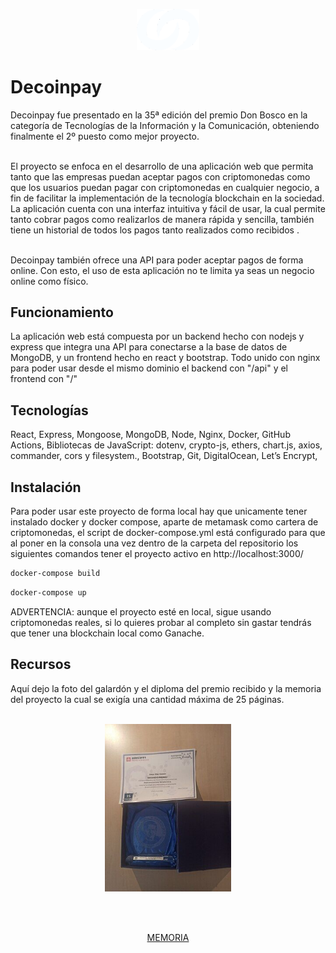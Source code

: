 <p align="center">
 <img src="frontend/public/img/logoblanco3.png" width="20%"/>
</p>

# Decoinpay
Decoinpay fue presentado en la 35ª edición del premio Don Bosco en la categoría de Tecnologías de la Información y la Comunicación, obteniendo finalmente el 2º puesto como mejor proyecto.<br><br>
 
El proyecto se enfoca en el desarrollo de una aplicación web que permita tanto que las empresas puedan aceptar pagos con criptomonedas como que los usuarios puedan pagar con criptomonedas en cualquier negocio, a fin de facilitar la implementación de la tecnología blockchain en la sociedad. La aplicación cuenta con una interfaz intuitiva y fácil de usar, la cual permite tanto cobrar pagos como realizarlos de manera rápida y sencilla, también tiene un historial de todos los pagos tanto realizados como recibidos .<br><br>
 
Decoinpay también ofrece una API para poder aceptar pagos de forma online. Con esto, el uso de esta aplicación no te limita ya seas un negocio online como físico.
 
## Funcionamiento
La aplicación web está compuesta por un backend hecho con nodejs y express que integra una API para conectarse a la base de datos de MongoDB, y un frontend hecho en react y bootstrap. Todo unido con nginx para poder usar desde el mismo dominio el backend con "/api" y el frontend con "/"
 
## Tecnologías
React, Express, Mongoose, MongoDB, Node, Nginx, Docker, GitHub Actions, Bibliotecas de JavaScript: dotenv, crypto-js, ethers,
chart.js, axios, commander, cors y filesystem., Bootstrap, Git, DigitalOcean, Let’s Encrypt, 
 
## Instalación
Para poder usar este proyecto de forma local hay que unicamente tener instalado docker y docker compose, aparte de metamask como cartera de criptomonedas, el script de docker-compose.yml está configurado para que al poner en la consola una vez dentro de la carpeta del repositorio los siguientes comandos tener el proyecto activo en http://localhost:3000/
```bash
docker-compose build
```
```bash
docker-compose up
```
ADVERTENCIA: aunque el proyecto esté en local, sigue usando criptomonedas reales, si lo quieres probar al completo sin gastar tendrás que tener una blockchain local como Ganache.
 
## Recursos
Aquí dejo la foto del galardón y el diploma del premio recibido y la memoria del proyecto la cual se exigía una cantidad máxima de 25 páginas.<br><br>
<p align="center">
 <img src="galardon.jpg" width="40%"/>
</p><br><br>
<p align="center">
 <a href="memoria.pdf">MEMORIA</a>
</p>
